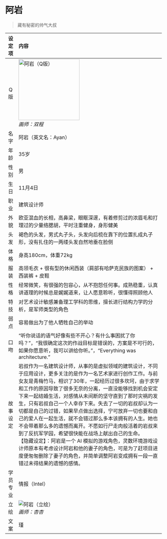 # 阿岩
> 藏有秘密的帅气大叔

|设定项|内容|
|:-:|:-|
|Q版|<img src="/img/Q/Q-ayan.png" alt="阿岩（Q版）" height="196px"><br>*画师：双程*|
|名字|阿岩（英文名：Ayan）|
|年龄|35岁|
|性别|男|
|生日|11月4日|
|职业|建筑设计师|
|外貌|欧亚混血的长相，高鼻梁，眼眶深邃，有着修剪过的浓眉毛和打理过的少量络腮胡，平时注重健身，身形健美|
|头发|褐色的头发，男式丸子头，头发向后梳在靠下的位置扎成丸子形，没有扎住的一两缕头发自然地垂在脸侧|
|体格|身高180cm，体重72kg|
|服装|高领毛衣 + 很有型的休闲西装（肩部有哈萨克民族的图案） + 西装裤 + 皮鞋|
|性格|经常微笑，有很强的包容心，从不抱怨任何事。成熟稳重，认真讲道理的时候总是娓娓道来，让人愿意聆听，很懂得照顾他人|
|特技|对艺术设计敏感兼备理工学科的思维，擅长进行结构力学的分析，是军师类型的角色|
|弱点|容易做出为了他人牺牲自己的举动|
|口吻|“听你说话的语气好像有些不开心？有什么事困扰了你吗？”，“我很确定这次的作战目标是错误的，方案是不可行的，如果你愿意听，我可以讲给你听。”，“Everything was architecture.”|
|故事设定|岩叔作为一名建筑设计师，从事的是虚拟领域的建筑设计，不同于应用设计，更多关注的是作为一名艺术家进行创作工作。与前女友是青梅竹马，相识了30年，一起经历过很多坎坷，由于求学和工作的原因导致了很多无奈的分离，一直没能够找到机会安定下来一起结婚生活，对感情从未间断的坚守直到了那时灾祸的发生，只有岩叔自己一个人幸存下来。失去了一切的岩叔却认为一切都是自己的过错，如果早点做出选择，宁可放弃一切也要和自己的爱人在一起生活，就不会错过那么多本该拥有的人生。她也不会带着那么多的遗憾而离开。不愿如行尸走肉般活着的岩叔来到了反抗军学园，希望很快能在战场上献出自己的生命。<br>【隐藏设定】：阿岩是一个 AI 模拟的游戏角色，灵数环境游戏设计师原本有考虑设计阿岩和他的妻子的角色，可是为了赶项目进度便匆匆删除了妻子的角色，并简单调整阿岩变成拥有一段一直错过未得结果的遗憾的感情。|
|学员专业|情报（Intel）|
|立绘|![阿岩（立绘）](/img/figure/ayan.png)<br>*画师：杏杏*|
|文案|瑾|